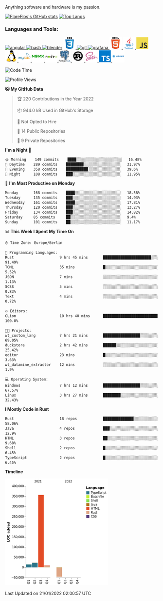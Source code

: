 Anything software and hardware is my passion.

[![FlareFlos's GitHub stats](https://github-readme-stats.vercel.app/api?username=FlareFlo&show_icons=true&theme=github_dark)](https://github.com/FlareFlo/github-readme-stats)
[![Top Langs](https://github-readme-stats.vercel.app/api/top-langs/?username=FlareFlo&langs_count=10&layout=compact&theme=github_dark)](https://github.com/FlareFlo/github-readme-stats)

<h3 align="left">Languages and Tools:</h3>
<div align="left"> 
    <a href="https://angular.io" target="_blank" rel="noreferrer"><img src="https://angular.io/assets/images/logos/angular/angular.svg" alt="angular" width="40" height="40"/> </a> 
    <a href="https://www.gnu.org/software/bash/" target="_blank" rel="noreferrer"> <img src="https://www.vectorlogo.zone/logos/gnu_bash/gnu_bash-icon.svg" alt="bash" width="40" height="40"/> </a> 
    <a href="https://www.blender.org/" target="_blank" rel="noreferrer"> <img src="https://download.blender.org/branding/community/blender_community_badge_white.svg" alt="blender" width="40" height="40"/></a> 
    <a href="https://www.w3schools.com/css/" target="_blank" rel="noreferrer"> <img src="https://raw.githubusercontent.com/devicons/devicon/master/icons/css3/css3-original-wordmark.svg" alt="css3" width="40" height="40"/> </a> 
    <a href="https://git-scm.com/" target="_blank" rel="noreferrer"> <img src="https://www.vectorlogo.zone/logos/git-scm/git-scm-icon.svg" alt="git" width="40" height="40"/> </a> 
    <a href="https://grafana.com" target="_blank" rel="noreferrer"> <img src="https://www.vectorlogo.zone/logos/grafana/grafana-icon.svg" alt="grafana" width="40" height="40"/> </a> 
    <a href="https://www.w3.org/html/" target="_blank" rel="noreferrer"> <img src="https://raw.githubusercontent.com/devicons/devicon/master/icons/html5/html5-original-wordmark.svg" alt="html5" width="40" height="40"/> </a> 
    <a href="https://www.java.com" target="_blank" rel="noreferrer"> <img src="https://raw.githubusercontent.com/devicons/devicon/master/icons/java/java-original.svg" alt="java" width="40" height="40"/> </a> 
    <a href="https://developer.mozilla.org/en-US/docs/Web/JavaScript" target="_blank" rel="noreferrer"> <img src="https://raw.githubusercontent.com/devicons/devicon/master/icons/javascript/javascript-original.svg" alt="javascript" width="40" height="40"/> </a> 
    <a href="https://www.linux.org/" target="_blank" rel="noreferrer"> <img src="https://raw.githubusercontent.com/devicons/devicon/master/icons/linux/linux-original.svg" alt="linux" width="40" height="40"/> </a> 
    <a href="https://www.mysql.com/" target="_blank" rel="noreferrer"> <img src="https://raw.githubusercontent.com/devicons/devicon/master/icons/mysql/mysql-original-wordmark.svg" alt="mysql" width="40" height="40"/> </a> 
    <a href="https://www.nginx.com" target="_blank" rel="noreferrer"> <img src="https://raw.githubusercontent.com/devicons/devicon/master/icons/nginx/nginx-original.svg" alt="nginx" width="40" height="40"/> </a> 
    <a href="https://nodejs.org" target="_blank" rel="noreferrer"> <img src="https://raw.githubusercontent.com/devicons/devicon/master/icons/nodejs/nodejs-original-wordmark.svg" alt="nodejs" width="40" height="40"/> </a> 
    <a href="https://www.postgresql.org" target="_blank" rel="noreferrer"> <img src="https://raw.githubusercontent.com/devicons/devicon/master/icons/postgresql/postgresql-original-wordmark.svg" alt="postgresql" width="40" height="40"/> </a> 
    <a href="https://www.rust-lang.org" target="_blank" rel="noreferrer"> <img src="https://raw.githubusercontent.com/devicons/devicon/master/icons/rust/rust-plain.svg" alt="rust" width="40" height="40"/> </a> 
    <a href="https://sass-lang.com" target="_blank" rel="noreferrer"> <img src="https://raw.githubusercontent.com/devicons/devicon/master/icons/sass/sass-original.svg" alt="sass" width="40" height="40"/> </a> 
    <a href="https://www.typescriptlang.org/" target="_blank" rel="noreferrer"> <img src="https://raw.githubusercontent.com/devicons/devicon/master/icons/typescript/typescript-original.svg" alt="typescript" width="40" height="40"/> </a> 
    <a href="https://webpack.js.org" target="_blank" rel="noreferrer"> <img src="https://raw.githubusercontent.com/devicons/devicon/d00d0969292a6569d45b06d3f350f463a0107b0d/icons/webpack/webpack-original-wordmark.svg" alt="webpack" width="40" height="40"/> </a> 
</div>

<!--START_SECTION:waka-->
![Code Time](http://img.shields.io/badge/Code%20Time-41%20hrs%2040%20mins-blue)

![Profile Views](http://img.shields.io/badge/Profile%20Views-0-blue)

**🐱 My GitHub Data** 

> 🏆 220 Contributions in the Year 2022
 > 
> 📦 944.0 kB Used in GitHub's Storage 
 > 
> 🚫 Not Opted to Hire
 > 
> 📜 14 Public Repositories 
 > 
> 🔑 9 Private Repositories  
 > 
**I'm a Night 🦉** 

```text
🌞 Morning    149 commits    ████░░░░░░░░░░░░░░░░░░░░░   16.48% 
🌆 Daytime    289 commits    ████████░░░░░░░░░░░░░░░░░   31.97% 
🌃 Evening    358 commits    ██████████░░░░░░░░░░░░░░░   39.6% 
🌙 Night      108 commits    ███░░░░░░░░░░░░░░░░░░░░░░   11.95%

```
📅 **I'm Most Productive on Monday** 

```text
Monday       168 commits    ████░░░░░░░░░░░░░░░░░░░░░   18.58% 
Tuesday      135 commits    ███░░░░░░░░░░░░░░░░░░░░░░   14.93% 
Wednesday    161 commits    ████░░░░░░░░░░░░░░░░░░░░░   17.81% 
Thursday     120 commits    ███░░░░░░░░░░░░░░░░░░░░░░   13.27% 
Friday       134 commits    ███░░░░░░░░░░░░░░░░░░░░░░   14.82% 
Saturday     85 commits     ██░░░░░░░░░░░░░░░░░░░░░░░   9.4% 
Sunday       101 commits    ██░░░░░░░░░░░░░░░░░░░░░░░   11.17%

```


📊 **This Week I Spent My Time On** 

```text
⌚︎ Time Zone: Europe/Berlin

💬 Programming Languages: 
Rust                     9 hrs 45 mins       ██████████████████████░░░   91.49% 
TOML                     35 mins             █░░░░░░░░░░░░░░░░░░░░░░░░   5.52% 
JSON                     7 mins              ░░░░░░░░░░░░░░░░░░░░░░░░░   1.13% 
SCSS                     5 mins              ░░░░░░░░░░░░░░░░░░░░░░░░░   0.83% 
Text                     4 mins              ░░░░░░░░░░░░░░░░░░░░░░░░░   0.72%

🔥 Editors: 
CLion                    10 hrs 40 mins      █████████████████████████   100.0%

🐱‍💻 Projects: 
wt_custom_lang           7 hrs 21 mins       █████████████████░░░░░░░░   69.05% 
duckstore                2 hrs 42 mins       ██████░░░░░░░░░░░░░░░░░░░   25.42% 
editor                   23 mins             █░░░░░░░░░░░░░░░░░░░░░░░░   3.63% 
wt_datamine_extractor    12 mins             ░░░░░░░░░░░░░░░░░░░░░░░░░   1.9%

💻 Operating System: 
Windows                  7 hrs 12 mins       █████████████████░░░░░░░░   67.57% 
Linux                    3 hrs 27 mins       ████████░░░░░░░░░░░░░░░░░   32.43%

```

**I Mostly Code in Rust** 

```text
Rust                     18 repos            ██████████████░░░░░░░░░░░   58.06% 
Java                     4 repos             ███░░░░░░░░░░░░░░░░░░░░░░   12.9% 
HTML                     3 repos             ██░░░░░░░░░░░░░░░░░░░░░░░   9.68% 
Shell                    2 repos             █░░░░░░░░░░░░░░░░░░░░░░░░   6.45% 
TypeScript               2 repos             █░░░░░░░░░░░░░░░░░░░░░░░░   6.45%

```


**Timeline**

![Chart not found](https://raw.githubusercontent.com/FlareFlo/FlareFlo/main/charts/bar_graph.png) 


 Last Updated on 21/01/2022 02:00:57 UTC
<!--END_SECTION:waka-->